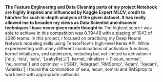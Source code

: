 **The Feature Engineering and Data Cleaning parts of my project Notebook are highly inspired and influenced by Kaggle Expert MLCV, credit to him/her for such in-depth analysis of the given dataset. It has really allowed me to broaden my views as Data Scientist and discover techniques I have never given much thought to**
The highest score I was able to achieve in this competition was 0.79448 with a placing of 1043 of 2286 teams. In this project, I focused on practicing my Deep Neural Network modeling skills using TensorFlow's high-level Keras API. While experimenting with many different combinations of activation functions, kernel initializers, and optimizers, including but not limited to activation = ['elu', 'relu', 'selu', 'LeakyReLU'], kernel_initializer = ['lecun_normal', 'he_normal'] and optimizer = ['SGD', 'Adagrad', 'RMSprop', 'Adam', 'Nadam', 'AdaMax'] I found the combination of selu, lecun_nomral and RMSprop to work best with appropriate callbacks. 
